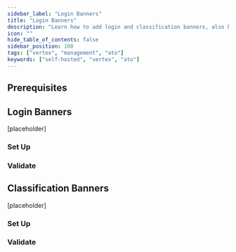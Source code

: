 ```yaml
---
sidebar_label: "Login Banners"
title: "Login Banners"
description: "Learn how to add login and classification banners, also known as Authority to Operate (ATO) banners, in VerteX."
icon: ""
hide_table_of_contents: false
sidebar_position: 100
tags: ["vertex", "management", "ato"]
keywords: ["self-hosted", "vertex", "ato"]
---
```


<PartialsComponent
  category="self-hosted"
  name="login-banner-intro"
  edition="VerteX"
/>

## Prerequisites

<PartialsComponent
  category="self-hosted"
  name="login-banner-prerequisites"
  edition="VerteX"
/>

## Login Banners

[placeholder]

### Set Up

<PartialsComponent
  category="self-hosted"
  name="login-banner-setup-login"
  edition="VerteX"
/>

### Validate

<PartialsComponent
  category="self-hosted"
  name="login-banner-validate-login"
  edition="VerteX"
/>

## Classification Banners

[placeholder]

### Set Up

<PartialsComponent
  category="self-hosted"
  name="login-banner-setup-classification"
  edition="VerteX"
/>

### Validate

<PartialsComponent
  category="self-hosted"
  name="login-banner-validate-classification"
  edition="VerteX"
/>

